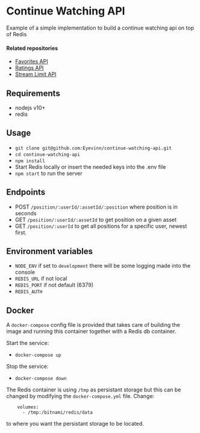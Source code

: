 # Continue Watching API

Example of a simple implementation to build a continue watching api on top of Redis

#### Related repositories

- [Favorites API](https://github.com/Eyevinn/favorites-api)
- [Ratings API](https://github.com/Eyevinn/ratings-api)
- [Stream Limit API](https://github.com/Eyevinn/stream-limit-api)

## Requirements

- nodejs v10+
- redis

## Usage
- `git clone git@github.com:Eyevinn/continue-watching-api.git`
- `cd continue-watching-api`
- `npm install`
- Start Redis locally or insert the needed keys into the .env file
- `npm start` to run the server

## Endpoints

- POST `/position/:userId/:assetId/:position` where position is in seconds
- GET `/position/:userId/:assetId` to get position on a given asset
- GET `/position/:userId` to get all positions for a specific user, newest first.

## Environment variables

- `NODE_ENV` if set to `development` there will be some logging made into the console
- `REDIS_URL` if not local
- `REDIS_PORT` if not default (6379)
- `REDIS_AUTH`

## Docker

A `docker-compose` config file is provided that takes care of building the image and running this container together with a Redis db container.

Start the service:

- `docker-compose up`

Stop the service:

- `docker-compose down`

The Redis container is using `/tmp` as persistant storage but this can be changed by modifying the `docker-compose.yml` file. Change:

```
    volumes:
      - /tmp:/bitnami/redis/data
```

to where you want the persistant storage to be located.
